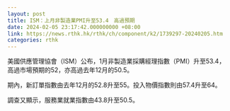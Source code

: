 ```yaml
---
layout: post
title: ISM：上月非製造業PMI升至53.4　高過預期
date: 2024-02-05 23:17:42.000000000 +08:00
link: https://news.rthk.hk/rthk/ch/component/k2/1739297-20240205.htm
categories: rthk
---
```


美國供應管理協會（ISM）公布，1月非製造業採購經理指數（PMI）升至53.4，高過市場預期的52，亦高過去年12月的50.5。

期內，新訂單指數由去年12月的52.8升至55。投入物價指數則由57.4升至64。

調查又顯示，服務業就業指數由43.8升至50.5。
